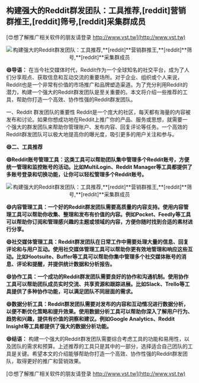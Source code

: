## **构建强大的Reddit群发团队：工具推荐,**[reddit]**营销群推王,**[reddit]**筛号,**[reddit]**采集群成员**

[😍想了解推广相关软件的朋友请登录 http://www.vst.tw](http://www.vst.tw)

 <center><img src="https://vst.tw/MP4/tuiguang/png/5.png" alt="构建强大的Reddit群发团队：工具推荐,**[reddit]**营销群推王,**[reddit]**筛号,**[reddit]**采集群成员"></center>

**😄导语：**
在当今社交媒体时代，Reddit作为一个全球知名的社交平台，成为了人们分享观点、获取信息和互动交流的重要场所。对于企业、组织或个人来说，Reddit也是一个非常有价值的市场推广和品牌塑造渠道。为了充分利用Reddit的潜力，构建一个强大的Reddit群发团队是至关重要的。本文将介绍一些推荐的工具，帮助你打造一个高效、协作性强的Reddit群发团队。

一、Reddit 群发团队的重要性
Reddit是一个庞大的社区，每天都有海量的内容被发布和讨论。如果你想成功地在Reddit上推广你的产品、服务或思想，就需要一个强大的群发团队来帮助你管理账户、发布内容、回复评论等任务。一个高效的Reddit群发团队可以极大地提高你的曝光度，吸引更多的用户关注和参与。

**😄二、工具推荐**

**😄Reddit账号管理工具：这类工具可以帮助团队集中管理多个Reddit账号，方便统一管理和监控账号的活动。比如MultiLogin、Reddit Manager等工具都提供了多账号登录和切换功能，让你可以轻松管理多个Reddit账号。**

 <center><img src="https://vst.tw/MP4/tuiguang/png/4.png" alt="构建强大的Reddit群发团队：工具推荐,**[reddit]**营销群推王,**[reddit]**筛号,**[reddit]**采集群成员"></center>

**😄内容管理工具：一个好的Reddit群发团队需要高质量的内容支持。使用内容管理工具可以帮助你收集、整理和发布有价值的内容。例如Pocket、Feedly等工具可以帮助你订阅和管理感兴趣的主题或领域的内容，方便你随时找到合适的素材进行分享。**

**😄社交媒体管理工具：Reddit群发团队在日常工作中需要处理大量的信息、回复评论和与用户互动。使用社交媒体管理工具可以帮助你更有效地管理和响应这些互动。比如Hootsuite、Buffer等工具可以帮助你集中管理多个社交媒体账号的消息、评论和提醒，并提供统计数据和分析报告。**

**😄协作工具：一个成功的Reddit群发团队需要良好的协作和沟通机制。使用协作工具可以帮助团队成员实时交流、共享资源和跟踪进展。比如Slack、Trello等工具提供了多种协作功能，可以满足团队不同层面的需求。**

**😄数据分析工具：Reddit群发团队需要对发布的内容和互动情况进行数据分析，以便不断优化策略和提升效果。使用数据分析工具可以帮助你深入了解用户行为、趋势和兴趣，提供有价值的洞察和建议。例如Google Analytics、Reddit Insight等工具都提供了强大的数据分析功能。**

**😄结语：**
构建一个强大的Reddit群发团队需要综合考虑工具的功能和易用性，以及团队的需求和预算。上述推荐的工具只是其中的一部分，选择适合自己团队的工具是关键。希望本文的介绍能够帮助你打造一个高效、协作性强的Reddit群发团队，取得更好的推广和营销效果。

[😍想了解推广相关软件的朋友请登录 http://www.vst.tw](http://www.vst.tw)



